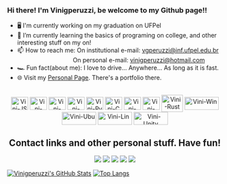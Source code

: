 ### Hi there! I'm Vinigperuzzi, be welcome to my Github page!!

- 🖥️ I'm currently working on my graduation on UFPel
- 🤖 I’m currently learning the basics of programing on college, and other interesting stuff on my on!
- 📫 How to reach me: On institutional e-mail: vgperuzzi@inf.ufpel.edu.br<br />
&emsp;&emsp;&emsp;&emsp;&emsp;&emsp;&emsp;&emsp;&emsp;&nbsp;On personal e-mail: vinigperuzzi@hotmail.com
- 🏎️ Fun fact(about me): I love to drive... Anywhere... As long as it is fast.
- 🌐  Visit my <a href='https://vinigperuzzi.github.io/PersonalPage/' target='_blank'>Personal Page</a>. There's a portfolio there.

<!--div align="center">
  <a href="https://github.com/Vinigperuzzi">
  <img height="180em" src="https://github-readme-stats.vercel.app/api?username=Vinigperuzzi&show_icons=true&theme=gotham&include_all_commits=true&count_private=true"/>
  <img height="180em" src="https://github-readme-stats.vercel.app/api/top-langs/?username=Vinigperuzzi&layout=compact&langs_count=7&theme=gotham"/>
</div-->

  <!--div align="center">
  <a href="https://github.com/Vinigperuzzi">
  <img height="180em" src="https://github-readme-stats.vercel.app/api?username=Vinigperuzzi&show_icons=true&theme=ligth&include_all_commits=true&count_private=true"/>
  <img height="180em" src="https://github-readme-stats.vercel.app/api/top-langs/?username=Vinigperuzzi&layout=compact&langs_count=7&theme=light"/>
</div-->
  
 <div style="display: inline_block" align="center"><br>
    <img align="center" alt="Vini-JS" height="30" width="40" src="https://cdn.jsdelivr.net/gh/devicons/devicon/icons/javascript/javascript-original.svg">
    <img align="center" alt="Vini-HTML" height="30" width="40" src="https://cdn.jsdelivr.net/gh/devicons/devicon/icons/html5/html5-original.svg">
    <img align="center" alt="Vini-CSS" height="30" width="40" src="https://cdn.jsdelivr.net/gh/devicons/devicon/icons/css3/css3-original.svg">
    <img align="center" alt="Vini-Java" height="30" width="40" src="https://cdn.jsdelivr.net/gh/devicons/devicon/icons/java/java-original.svg">
    <img align="center" alt="Vini-Py" height="30" width="40" src="https://cdn.jsdelivr.net/gh/devicons/devicon/icons/python/python-original.svg">
    <img align="center" alt="Vini-C" height="30" width="40" src="https://cdn.jsdelivr.net/gh/devicons/devicon/icons/c/c-original.svg">
    <img align="center" alt="Vini-C++" height="30" width="40" src="https://cdn.jsdelivr.net/gh/devicons/devicon/icons/cplusplus/cplusplus-original.svg">
    <img align="center" alt="Vini-C#" height="30" width="40" src="https://cdn.jsdelivr.net/gh/devicons/devicon/icons/csharp/csharp-original.svg">
    <img align="center" alt="Vini-Rust" height="40" width="50" src="https://cdn.jsdelivr.net/gh/devicons/devicon/icons/rust/rust-plain.svg">
 
 <!--https://dev.to/envoy_/150-badges-for-github-pnk-->
 
 <img align="center" alt="Vini-Win" height="30" width="80" src="https://img.shields.io/badge/Windows-0078D6?style=for-the-badge&logo=windows&logoColor=white">
<img align="center" alt="Vini-Ubu" height="30" width="80" src="https://img.shields.io/badge/Ubuntu-E95420?style=for-the-badge&logo=ubuntu&logoColor=white">
<img align="center" alt="Vini-Lin" height="30" width="80" src="https://img.shields.io/badge/Linux-FCC624?style=for-the-badge&logo=linux&logoColor=black">
<img align="center" alt="Vini-Unity" height="30" width="80" src="https://img.shields.io/badge/Unity-100000?style=for-the-badge&logo=unity&logoColor=white">
</div>
  
  ##
  <h2 align="center">Contact links and other personal stuff. Have fun!</h2>
  <div align="center"> 
  <a href="mailto:vinigperuzzi@hotmail.com?" target='_blank'><img src="https://img.shields.io/badge/Microsoft_Outlook-0078D4?style=for-the-badge&logo=microsoft-outlook&logoColor=white"></a>
<a href = "mailto:vgperuzzi@inf.ufpel.edu.br?" target='_blank'><img src="https://img.shields.io/badge/-Gmail-%23333?style=for-the-badge&logo=gmail&logoColor=white"></a>
<a href="https://www.instagram.com/vinigperuzzi/" target='_blank'><img src="https://img.shields.io/badge/-Instagram-%23E4405F?style=for-the-badge&logo=instagram&logoColor=white"></a>
<a href="https://www.linkedin.com/in/vinícius-garcia-peruzzi-b69a16248/" target='_blank'><img src="https://img.shields.io/badge/-LinkedIn-%230077B5?style=for-the-badge&logo=linkedin&logoColor=white"></a>
<a href="https://steamcommunity.com/id/Vinigperuzzi" target='_blank'><img src="https://img.shields.io/badge/Steam-000000?style=for-the-badge&logo=steam&logoColor=white"></a>

</div>

  [![Vinigperuzzi's GitHub Stats](https://github-readme-stats.vercel.app/api?username=Vinigperuzzi&show_icons=true&theme=gotham)](https://github.com/anuraghazra/github-readme-stats)
  [![Top Langs](https://github-readme-stats.vercel.app/api/top-langs/?username=Vinigperuzzi&layout=compact&theme=gotham)](https://github.com/anuraghazra/github-readme-stats)



  <!--div align="center">

  ![snake gif](https://github.com/Vinigperuzzi/Vinigperuzzi/blob/output/github-contribution-grid-snake.svg)
    
  </div-->
